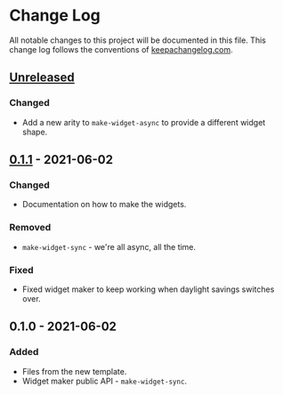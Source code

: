 # Change Log
All notable changes to this project will be documented in this file. This change log follows the conventions of [keepachangelog.com](http://keepachangelog.com/).

## [Unreleased]
### Changed
- Add a new arity to `make-widget-async` to provide a different widget shape.

## [0.1.1] - 2021-06-02
### Changed
- Documentation on how to make the widgets.

### Removed
- `make-widget-sync` - we're all async, all the time.

### Fixed
- Fixed widget maker to keep working when daylight savings switches over.

## 0.1.0 - 2021-06-02
### Added
- Files from the new template.
- Widget maker public API - `make-widget-sync`.

[Unreleased]: https://github.com/your-name/num-to-word-converter/compare/0.1.1...HEAD
[0.1.1]: https://github.com/your-name/num-to-word-converter/compare/0.1.0...0.1.1
